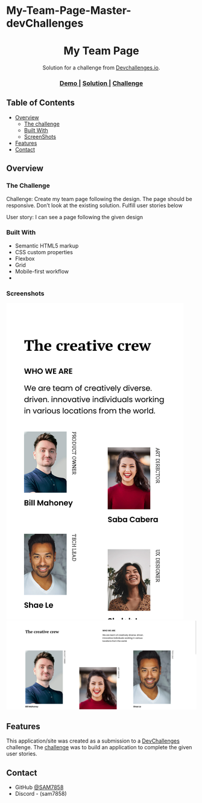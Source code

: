 # My-Team-Page-Master-devChallenges
<!-- Please update value in the {}  -->

<h1 align="center">My Team Page</h1>

<div align="center">
   Solution for a challenge from  <a href="http://devchallenges.io" target="_blank">Devchallenges.io</a>.
</div>

<div align="center">
  <h3>
    <a href="[https:https://my-team-page-master-devchallenges.netlify.app/]">
      Demo
    </a>
    <span> | </span>
    <a href="https://github.com/SAM7858/My-Team-Page-Master-devChallenges.git">
      Solution
    </a>
    <span> | </span>
    <a href="https://devchallenges.io/challenges/hhmesazsqgKXrTkYkt0U">
      Challenge
    </a>
  </h3>
</div>

<!-- TABLE OF CONTENTS -->

## Table of Contents

- [Overview](#overview)
  - [The challenge](#thechallenge)
  - [Built With](#built-with)
  - [ScreenShots](#screenshots)
- [Features](#features)
- [Contact](#contact)

<!-- OVERVIEW -->

## Overview

### The Challenge

  Challenge: Create my team page following the design. The page should be responsive. 
  Don’t look at the existing solution. 
  Fulfill user stories below
  
  User story: I can see a page following the given design

### Built With

<!-- This section should list any major frameworks that you built your project using. Here are a few examples.-->

- Semantic HTML5 markup
- CSS custom properties
- Flexbox
- Grid
- Mobile-first workflow
- 
### Screenshots

<img src="Images/Desktop Screen Shot.png">
<img src="Images/Mobile Screen Shot.png">

## Features

<!-- List the features of your application or follow the template. Don't share the figma file here :) -->

This application/site was created as a submission to a [DevChallenges](https://devchallenges.io/challenges) challenge. The [challenge](https://devchallenges.io/challenges/hhmesazsqgKXrTkYkt0U) was to build an application to complete the given user stories.


## Contact

- GitHub [@SAM7858]("https://github.com/SAM7858"})
- Discord - (sam7858)
